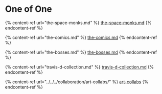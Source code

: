 # One of One

{% content-ref url="the-space-monks.md" %}
[the-space-monks.md](the-space-monks.md)
{% endcontent-ref %}

{% content-ref url="the-comics.md" %}
[the-comics.md](the-comics.md)
{% endcontent-ref %}

{% content-ref url="the-bosses.md" %}
[the-bosses.md](the-bosses.md)
{% endcontent-ref %}

{% content-ref url="travis-d-collection.md" %}
[travis-d-collection.md](travis-d-collection.md)
{% endcontent-ref %}

{% content-ref url="../../../collaboration/art-collabs/" %}
[art-collabs](../../../collaboration/art-collabs/)
{% endcontent-ref %}
